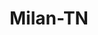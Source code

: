 ---
title: Milan-TN
slug: milan-tn
f_state:
- cms/state/tennessee.md
f_locations:
- cms/payday-loan/cash-express-7278.md
- cms/payday-loan/cash-express-7312.md
- cms/payday-loan/check-into-cash-12398.md
- cms/payday-loan/check-into-cash-12448.md
- cms/payday-loan/check-into-cash-12449.md
- cms/payday-loan/check-into-cash-of-tennesee-13591.md
- cms/payday-loan/family-check-advance-17478.md
- cms/payday-loan/family-check-advance-17481.md
- cms/payday-loan/family-check-for-cash-17505.md
- cms/payday-loan/friendly-check-advance-18816.md
- cms/payday-loan/friendly-check-advance-18818.md
- cms/payday-loan/home-internet-service-19461.md
- cms/payday-loan/poor-richards-pawn-shop-24477.md
- cms/payday-loan/qc-financial-services-inc-24815.md
- cms/payday-loan/quick-cash-24919.md
- cms/payday-loan/volunteer-check-express-28608.md
updated-on: '2024-05-30T13:41:28.615Z'
created-on: '2024-05-30T13:41:28.615Z'
published-on: '2024-05-30T13:54:32.469Z'
f_city: Milan
layout: '[city].html'
tags: city
---